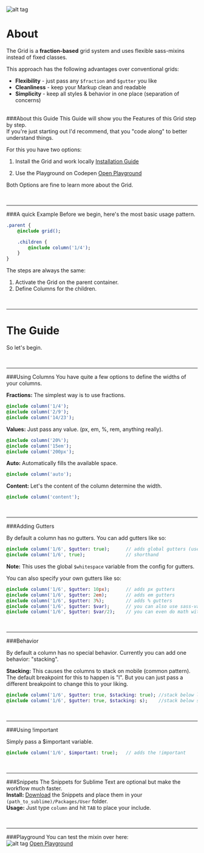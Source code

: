 ![alt tag](https://dl.dropboxusercontent.com/u/7534528/HFC/Relay/relay_logo.jpg)

# About
The Grid is a **fraction-based** grid system and uses flexible sass-mixins instead of fixed classes.<br>

This approach has the following advantages over conventional grids:<br>

- **Flexibility** - just pass any ```$fraction``` and ```$gutter``` you like
- **Cleanliness** - keep your Markup clean and readable
- **Simplicity** - keep all styles & behavior in one place (separation of concerns)

<br>
###About this Guide
This Guide will show you the Features of this Grid step by step. <br>
If you're just starting out I'd recommend, that you "code along" to better understand things.

For this you have two options:

1. Install the Grid and work locally
[Installation Guide](http://codepen.io/NilsDannemann/pen/MKZQxe?editors=1100)

1. Use the Playground on Codepen
[Open Playground](http://codepen.io/NilsDannemann/pen/MKZQxe?editors=1100)

Both Options are fine to learn more about the Grid.

<br><hr>
###A quick Example
Before we begin, here's the most basic usage pattern.

```sass
.parent {
	@include grid();

	.children {
		@include column('1/4');
	}
}
```

The steps are always the same:

1. Activate the Grid on the parent container.
1. Define Columns for the children.


<br><hr>
# The Guide
So let's begin.

<br><hr>
###Using Columns
You have quite a few options to define the widths of your columns.

**Fractions:** The simplest way is to use fractions.
```sass
@include column('1/4'); 	
@include column('2/9');
@include column('14/23');
```

**Values:** Just pass any value. (px, em, %, rem, anything really).
```sass
@include column('20%'); 	
@include column('15em');
@include column('200px');
```

**Auto:** Automatically fills the available space.
```sass
@include column('auto'); 	
```

**Content:** Let's the content of the column determine the width.
```sass
@include column('content'); 	
```


<br><hr>
###Adding Gutters

By default a column has no gutters. You can add gutters like so:

```sass
@include column('1/6', $gutter: true); 		// adds global gutters (use: 'true' or 'false')
@include column('1/6', true); 				// shorthand 
```
**Note:** This uses the global ```$whitespace``` variable from the config for gutters.

You can also specify your own gutters like so:
```sass
@include column('1/6', $gutter: 10px); 		// adds px gutters
@include column('1/6', $gutter: 2em); 		// adds em gutters
@include column('1/6', $gutter: 3%); 		// adds % gutters
@include column('1/6', $gutter: $var); 		// you can also use sass-variables
@include column('1/6', $gutter: $var/2); 	// you can even do math with them
```



<br><hr>
###Behavior

By default a column has no special behavior.
Currently you can add one behavior: "stacking".

**Stacking:** This causes the columns to stack on mobile (common pattern).
The default breakpoint for this to happen is "l". But you can just pass a different breakpoint to change this to your liking.

```sass
@include column('1/6', $gutter: true, $stacking: true); //stack below l
@include column('1/6', $gutter: true, $stacking: s); 	//stack below s
```



<br><hr>
###Using !important

Simply pass a $important variable.

```sass
@include column('1/6', $important: true); 	// adds the !important
```



<br><hr>
###Snippets
The Snippets for Sublime Text are optional but make the workflow much faster. <br>
**Install:** [Download](https://dl.dropboxusercontent.com/u/7534528/HFC/Relay/snippets.zip) the Snippets and place them in your `(path_to_sublime)/Packages/User` folder.<br>
**Usage:** Just type `column` and hit `TAB` to place your include.

<br><hr>
###Playground
You can test the mixin over here:<br>
![alt tag](https://dl.dropboxusercontent.com/u/7534528/HFC/Relay/code-playground.svg)
[Open Playground](http://codepen.io/NilsDannemann/pen/MKZQxe?editors=1100)